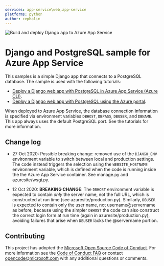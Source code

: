 ```yaml
---
services: app-service\web,app-service
platforms: python
author: cephalin
---
```


![Build and deploy Django app to Azure App Service](https://github.com/BertusV/djangoapp/workflows/Build%20and%20deploy%20Django%20app%20to%20Azure%20App%20Service/badge.svg)

# Django and PostgreSQL sample for Azure App Service

This samples is a simple Django app that connects to a PostgreSQL database. The sample is used with the following tutorials:

- [Deploy a Django web app with PostgreSQL in Azure App Service (Azure CLI)](https://docs.microsoft.com/azure/app-service/containers/tutorial-python-postgresql-app).
- [Deploy a Django web app with PostgreSQL using the Azure portal](https://docs.microsoft.com/en-us/azure/developer/python/tutorial-python-postgresql-app-portal).

When deployed to Azure App Service, the database connection information is specified via environment variables `DBHOST`, `DBPASS`, `DBUSER`, and `DBNAME`. This app always uses the default PostgreSQL port. See the tutorials for more information.

## Change log

- 27 Oct 2020: Possible breaking change: removed use of the `DJANGO_ENV` environment variable to switch between local and production settings. The code instead triggers the selection using the `WEBSITE_HOSTNAME` environment variable, which is defined when the code is running inside the the Azure App Service container. See manage.py and azuresite/wsgi.py.

- 12 Oct 2020: **BREAKING CHANGE**: The `DBHOST` environment variable is expected to contain *only* the server name, not the full URL, which is constructed at run time (see azuresite/production.py). Similarly, `DBUSER` is expected to contain only the user name, not username@servername as before, because using the simpler `DBHOST` the code can also construct the correct login form at run time (again in azuresite/production.py), avoiding failures that arise when `DBUSER` lacks the @servername portion.  

## Contributing

This project has adopted the [Microsoft Open Source Code of Conduct](https://opensource.microsoft.com/codeofconduct/). For more information see the [Code of Conduct FAQ](https://opensource.microsoft.com/codeofconduct/faq/) or contact [opencode@microsoft.com](mailto:opencode@microsoft.com) with any additional questions or comments.
